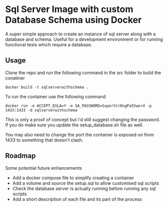 # Sql Server Image with custom Database Schema using Docker 
A super simple approach to create an instance of sql server along with a database and schema. Useful for a development environment or for running functional tests which require a database.

## Usage
Clone the repo and run the following command in the src folder to build the conatiner

`
docker build -t sqlserverwithschema .
`

To run the container use the following command

`
docker run -e ACCEPT_EULA=Y -e SA_PASSWORD=SuperStr0ngPa55word -p 1433:1433 -d sqlserverwithschema
`

This is only a proof of concept but i'd still suggest changing the password. If you do make sure you update the setup_database.sh file as well.

You may also need to change the port the container is exposed on from 1433 to something that doesn't clash.

## Roadmap
Some potential future enhancements
- Add a docker compose file to simplify creating a container
- Add a volume and source the setup.sql to allow customised sql scripts
- Check the database server is actually running before running any sql scripts
- Add a short description of each file and its part of the process